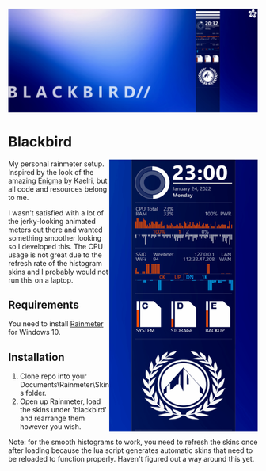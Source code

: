 ![desktop](https://raw.githubusercontent.com/abapst/blackbird/main/.github/images/desktop.jpg)

# Blackbird

<img align="right" src="https://raw.githubusercontent.com/abapst/blackbird/main/.github/images/blackbird_animation.gif" width="300" height="550" />

My personal rainmeter setup.
Inspired by the look of the amazing [Enigma](https://github.com/kaelri/enigma) by Kaelri, but all code and resources belong to me.

I wasn't satisfied with a lot of the jerky-looking animated meters out there and wanted something smoother looking so I developed this. The CPU usage is not great due to the refresh rate of the histogram skins and I probably would not run this on a laptop.

## Requirements

You need to install [Rainmeter](https://www.rainmeter.net/) for Windows 10.

## Installation

1. Clone repo into your Documents\Rainmeter\Skins folder.
2. Open up Rainmeter, load the skins under 'blackbird' and rearrange them however you wish.

Note: for the smooth histograms to work, you need to refresh the skins once after loading because the lua script generates automatic skins that need to be reloaded to function properly. Haven't figured out a way around this yet.
